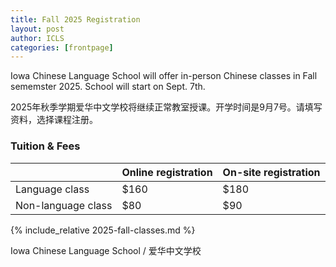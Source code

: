 ```yaml
---
title: Fall 2025 Registration  
layout: post
author: ICLS
categories: [frontpage]
---
```

Iowa Chinese Language School will offer in-person Chinese classes in Fall sememster 2025. School will start on Sept. 7th.
	
2025年秋季学期爱华中文学校将继续正常教室授课。开学时间是9月7号。请填写资料，选择课程注册。

###  Tuition & Fees

|              | Online registration        | On-site registration |
|:-------------|:------------------|:------|
| Language class | $160  | $180  |
| Non-language class | $80    | $90  |

{% include_relative 2025-fall-classes.md %}


Iowa Chinese Language School / 爱华中文学校	
